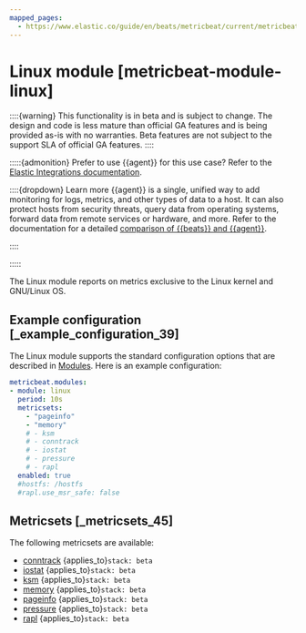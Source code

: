 ```yaml
---
mapped_pages:
  - https://www.elastic.co/guide/en/beats/metricbeat/current/metricbeat-module-linux.html
---
```


# Linux module [metricbeat-module-linux]

::::{warning}
This functionality is in beta and is subject to change. The design and code is less mature than official GA features and is being provided as-is with no warranties. Beta features are not subject to the support SLA of official GA features.
::::


:::::{admonition} Prefer to use {{agent}} for this use case?
Refer to the [Elastic Integrations documentation](integration-docs://reference/linux/index.md).

::::{dropdown} Learn more
{{agent}} is a single, unified way to add monitoring for logs, metrics, and other types of data to a host. It can also protect hosts from security threats, query data from operating systems, forward data from remote services or hardware, and more. Refer to the documentation for a detailed [comparison of {{beats}} and {{agent}}](docs-content://reference/fleet/index.md).

::::


:::::


The Linux module reports on metrics exclusive to the Linux kernel and GNU/Linux OS.


## Example configuration [_example_configuration_39]

The Linux module supports the standard configuration options that are described in [Modules](/reference/metricbeat/configuration-metricbeat.md). Here is an example configuration:

```yaml
metricbeat.modules:
- module: linux
  period: 10s
  metricsets:
    - "pageinfo"
    - "memory"
    # - ksm
    # - conntrack
    # - iostat
    # - pressure
    # - rapl
  enabled: true
  #hostfs: /hostfs
  #rapl.use_msr_safe: false
```


## Metricsets [_metricsets_45]

The following metricsets are available:

* [conntrack](/reference/metricbeat/metricbeat-metricset-linux-conntrack.md)  {applies_to}`stack: beta`
* [iostat](/reference/metricbeat/metricbeat-metricset-linux-iostat.md)  {applies_to}`stack: beta`
* [ksm](/reference/metricbeat/metricbeat-metricset-linux-ksm.md)  {applies_to}`stack: beta`
* [memory](/reference/metricbeat/metricbeat-metricset-linux-memory.md)  {applies_to}`stack: beta`
* [pageinfo](/reference/metricbeat/metricbeat-metricset-linux-pageinfo.md)  {applies_to}`stack: beta`
* [pressure](/reference/metricbeat/metricbeat-metricset-linux-pressure.md)  {applies_to}`stack: beta`
* [rapl](/reference/metricbeat/metricbeat-metricset-linux-rapl.md)  {applies_to}`stack: beta`
